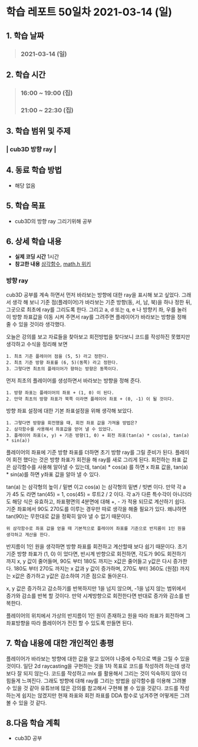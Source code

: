 # 학습 레포트 50일차 2021-03-14 (일)

## 1. 학습 날짜
> ### 2021-03-14 (일)

## 2. 학습 시간
> ### 16:00 ~ 19:00 (집)
> ### 21:00 ~ 22:30 (집)

## 3. 학습 범위 및 주제
### | cub3D 방향 ray |

## 4. 동료 학습 방법
- 해당 없음


## 5. 학습 목표
- cub3D의 방향 ray 그리기위해 공부


## 6. 상세 학습 내용
- **실제 코딩 시간** 1시간
- **참고한 내용** [삼각함수](https://blockdmask.tistory.com/446), [math.h 위키](https://ko.wikipedia.org/wiki/C_%EC%88%98%EC%8B%9D_%ED%95%A8%EC%88%98)

### 방향 ray
cub3D 공부를 계속 하면서 먼저 바라보는 방향에 대한 ray을 표시해 보고 싶었다. 그래서 생각 해 보니 기준 점(플레이어)가 바라보는 기준 방향(동, 서, 남, 북)을 하나 정한 뒤, 그곳으로 최초에 ray를 그리도록 한다. 그리고 a, d 또는 q, e 나 방향키 좌, 우를 눌러 이 방향 좌표값을 이동 시켜 주면서 ray를 그려주면 플레이어가 바라보는 방향을 정해 줄 수 있을 것이라 생각했다.

오늘은 강의를 보고 자료들을 찾아보고 회전방법을 찾다보니 코드를 작성하진 못했지만 생각하고 수식을 정리해 보면
```
1. 최초 기준 플레이어 점을 (5, 5) 라고 정한다.
2. 최초 기준 방향 좌표를 (6, 5)(동쪽) 라고 정한다.
3. 그렇다면 최초의 플레이어가 향하는 방향은 동쪽이다.
```
먼저 최초의 플레이어를 생성하면서 바라보는 방향을 정해 준다.

```
1. 방향 좌표는 플레이어의 좌표 + (1, 0) 이 된다.
2. 만약 최초의 방향 좌표가 북쪽 이라면 플레이어 좌표 + (0, -1) 이 될 것이다.
```
방향 좌표 설정에 대한 기본 좌표설정을 위해 생각해 보았다.

```
1. 그렇다면 방향을 회전했을 때, 회전 좌표 값을 가져올 방법은?
2. 삼각함수를 사용해서 좌표값을 얻어 낼 수 있었다.
3. 플레이어 좌표(x, y) + 기준 방향(1, 0) + 회전 좌표(tan(a) * cos(a), tan(a) * sin(a))
```
플레이어의 좌표에 기준 방향 좌표를 더하면 초기 방향 ray를 그릴 준비가 된다. 플레이어 회전 했다는 것은 방향 좌표가 회전을 해 ray를 새로 그리게 된다. 회전하는 좌표 값은 삼각함수를 사용해 알아낼 수 있는데, tan(a) * cos(a) 를 하면 x 좌표 값을, tan(a) * sin(a)를 하면 y좌표 값을 알아 낼 수 있다.

tan(a) 는 삼각형의 높이 / 밑변 이고 cos(a) 는 삼각형의 밑변 / 빗변 이다. 만약 각 a 가 45 도 라면 tan(45) = 1, cos(45) = 루트2 / 2 이다. 각 a가 다른 특수각이 아니더라도 해당 식은 유효하고, 좌표평면의 4분면에 대해 +, - 가 적용 되므로 계산하기 쉽다. 기준 좌표에서 90도 270도를 이루는 경우만 따로 생각을 해줄 필요가 있다. 왜냐하면 tan(90)는 무한대로 값을 정확히 알아 낼 수 없기 때문이다.

```
위 삼각함수로 좌표 값을 얻을 때 기본적으로 플레이어 좌표를 기준으로 반지름이 1인 원을 생각하고 게산을 한다.
```
반지름이 1인 원을 생각하면 방향 좌표를 회전하고 계산할때 보다 쉽기 때문이다. 초기 기준 방향 좌표가 (1, 0) 이 었다면, 반시계 반향으로 회전하면, 각도가 90도 회전하기 까지 x, y 값이 줄어들며, 90도 부터 180도 까지는 x값은 줄어들고 y값은 다시 증가한다. 180도 부터 270도 까지는 x 값과 y 값이 증가하며, 270도 부터 360도 (원점) 까지는 x값은 증가하고 y값은 감소하여 기준 점으로 돌아온다.

x, y 값은 증가하고 감소하기를 반복하지만 1을 넘지 않으며, -1을 넘지 않는 범위에서 증가와 감소를 반복 할 것이다. 만약 시계방향으로 회전한다면 반대로 증가와 감소를 반복한다.

플레이어의 위치에서 가상의 반지름이 1인 원이 존재하고 원을 따라 좌표가 회전하며 그 좌표방향을 따라 플레이어가 전진 할 수 있도록 만들면 된다.

## 7. 학습 내용에 대한 개인적인 총평
플레이어가 바라보는 방향에 대한 값을 알고 있어야 나중에 수직으로 벽을 그릴 수 있을 것이다. 일단 2d raycasting을 구현하는 것을 1차 목표로 코드를 작성하려 하는데 생각보다 잘 되지 않는다. 코드를 작성하고 mlx 를 활용해서 그리는 것이 익숙하지 않아 더 힘들게 느껴진다. 그래도 방향에 대해 ray를 그리는 방법을 삼각함수를 이용해 그려볼 수 있을 것 같아 유튜브에 많은 강의를 참고해서 구현해 볼 수 있을 것같다. 코드를 작성하는게 쉽지는 않겠지만 현재 좌표와 회전 좌표를 DDA 함수로 넘겨주면 어떻게든 그려볼 수 있을 것 같다.

## 8.다음 학습 계획
- cub3D 공부